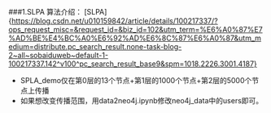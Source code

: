###1.SLPA
算法介绍： [SLPA]{https://blog.csdn.net/u010159842/article/details/100217337/?ops_request_misc=&request_id=&biz_id=102&utm_term=%E6%A0%87%E7%AD%BE%E4%BC%A0%E6%92%AD%E6%8C%87%E6%A0%87&utm_medium=distribute.pc_search_result.none-task-blog-2~all~sobaiduweb~default-1-100217337.142^v100^pc_search_result_base9&spm=1018.2226.3001.4187}

- SPLA_demo仅在第0层的13个节点+第1层的1000个节点+第2层的5000个节点上传播
- 如果想改变传播范围，用data2neo4j.ipynb修改neo4j_data中的users即可。

